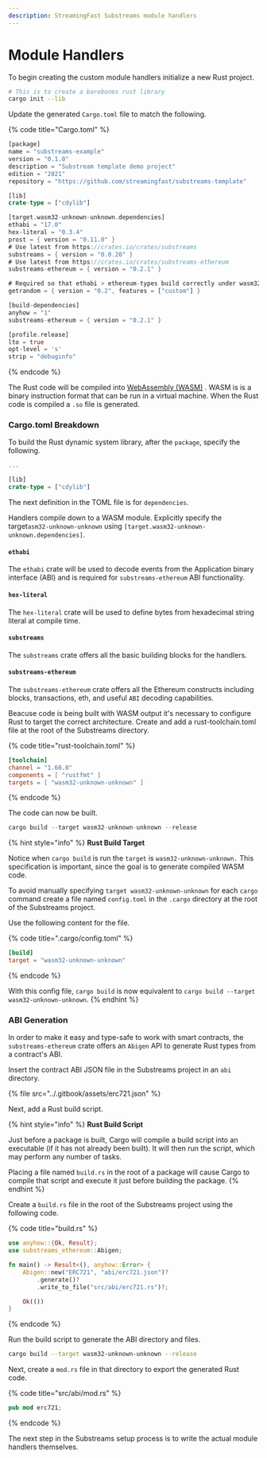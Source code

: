 ```yaml
---
description: StreamingFast Substreams module handlers
---
```


# Module Handlers

To begin creating the custom module handlers initialize a new Rust project.

```bash
# This is to create a barebones rust library
cargo init --lib
```

Update the generated `Cargo.toml` file to match the following.

{% code title="Cargo.toml" %}
```rust
[package]
name = "substreams-example"
version = "0.1.0"
description = "Substream template demo project"
edition = "2021"
repository = "https://github.com/streamingfast/substreams-template"

[lib]
crate-type = ["cdylib"]

[target.wasm32-unknown-unknown.dependencies]
ethabi = "17.0"
hex-literal = "0.3.4"
prost = { version = "0.11.0" }
# Use latest from https://crates.io/crates/substreams
substreams = { version = "0.0.20" }
# Use latest from https://crates.io/crates/substreams-ethereum
substreams-ethereum = { version = "0.2.1" }

# Required so that ethabi > ethereum-types build correctly under wasm32-unknown-unknown
getrandom = { version = "0.2", features = ["custom"] }

[build-dependencies]
anyhow = "1"
substreams-ethereum = { version = "0.2.1" }

[profile.release]
lto = true
opt-level = 's'
strip = "debuginfo"
```
{% endcode %}

The Rust code will be compiled into [WebAssembly (WASM)](https://webassembly.org/) . WASM is is a binary instruction format that can be run in a virtual machine. When the Rust code is compiled a `.so` file is generated.

### **Cargo.toml Breakdown**

To build the Rust dynamic system library, after the `package`, specify the following.

```rust
...

[lib]
crate-type = ["cdylib"]
```

The next definition in the TOML file is for `dependencies`.&#x20;

Handlers compile down to a WASM module. Explicitly specify the target`asm32-unknown-unknown` using `[target.wasm32-unknown-unknown.dependencies]`.

#### `ethabi`

The `ethabi` crate will be used to decode events from the Application binary interface (ABI) and is required for `substreams-ethereum` ABI functionality.

#### `hex-literal`

The `hex-literal` crate will be used to define bytes from hexadecimal string literal at compile time.

#### `substreams`

The `substreams` crate offers all the basic building blocks for the handlers.

#### `substreams-ethereum`

The `substreams-ethereum` crate offers all the Ethereum constructs including blocks, transactions, eth, and useful `ABI` decoding capabilities.

Beacuse code is being built with WASM output it's necessary to configure Rust to target the correct architecture. Create and add a rust-toolchain.toml file at the root of the Substreams directory.

{% code title="rust-toolchain.toml" %}
```toml
[toolchain]
channel = "1.60.0"
components = [ "rustfmt" ]
targets = [ "wasm32-unknown-unknown" ]
```
{% endcode %}

The code can now be built.

```rust
cargo build --target wasm32-unknown-unknown --release
```

{% hint style="info" %}
**Rust Build Target**

Notice when `cargo build` is run the `target` is `wasm32-unknown-unknown.` This specification is important, since the goal is to generate compiled WASM code.&#x20;

To avoid manually specifying `target wasm32-unknown-unknown` for each `cargo` command create a file named `config.toml` in the `.cargo` directory at the root of the Substreams project.&#x20;

Use the following content for the file.

{% code title=".cargo/config.toml" %}
```toml
[build]
target = "wasm32-unknown-unknown"
```
{% endcode %}

With this config file, `cargo build` is now equivalent to `cargo build --target wasm32-unknown-unknown`.
{% endhint %}

### ABI Generation

In order to make it easy and type-safe to work with smart contracts, the `substreams-ethereum` crate offers an `Abigen` API to generate Rust types from a contract's ABI.

Insert the contract ABI JSON file in the Substreams project in an `abi` directory.

{% file src="../.gitbook/assets/erc721.json" %}

Next, add a Rust build script.

{% hint style="info" %}
**Rust Build Script**

Just before a package is built, Cargo will compile a build script into an executable (if it has not already been built). It will then run the script, which may perform any number of tasks.

Placing a file named `build.rs` in the root of a package will cause Cargo to compile that script and execute it just before building the package.
{% endhint %}

Create a `build.rs` file in the root of the Substreams project using the following code.

{% code title="build.rs" %}
```rust
use anyhow::{Ok, Result};
use substreams_ethereum::Abigen;

fn main() -> Result<(), anyhow::Error> {
    Abigen::new("ERC721", "abi/erc721.json")?
        .generate()?
        .write_to_file("src/abi/erc721.rs")?;

    Ok(())
}
```
{% endcode %}

Run the build script to generate the ABI directory and files.

```bash
cargo build --target wasm32-unknown-unknown --release
```

Next, create a `mod.rs` file in that directory to export the generated Rust code.

{% code title="src/abi/mod.rs" %}
```rust
pub mod erc721;
```
{% endcode %}

The next step in the Substreams setup process is to write the actual module handlers themselves.
